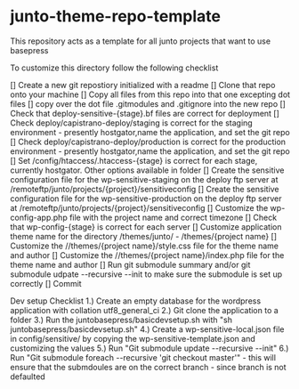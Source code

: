 junto-theme-repo-template
=========================

This repository acts as a template for all junto projects that want to use basepress

To customize this directory follow the following checklist

[] Create a new git repostiory initialized with a readme
[] Clone that repo onto your machine
[] Copy all files from this repo into that one excepting dot files
[] copy over the dot file .gitmodules and .gitignore into the new repo
[] Check that deploy-sensitive-{stage}.bf files are correct for deployment
[] Check deploy/capistrano-deploy/staging is correct for the staging environment - presently hostgator,name the application, and set the git repo
[] Check deploy/capistrano-deploy/production is correct for the production environment - presently hostgator,name the application, and set the git repo
[] Set /config/htaccess/.htaccess-{stage} is correct for each stage, currently hostgator. Other options available in folder
[] Create the sensitive configuration file for the wp-sensitive-staging on the deploy ftp server at /remoteftp/junto/projects/{project}/sensitiveconfig
[] Create the sensitive configuration file for the wp-sensitive-production on the deploy ftp server at /remoteftp/junto/projects/{project}/sensitiveconfig
[] Customize the wp-config-app.php file with the project name and correct timezone
[] Check that wp-config-{stage} is correct for each server
[] Customize application theme name for the directory /themes/junto/ - /themes/{project name}
[] Customize the //themes/{project name}/style.css file for the theme name and author
[] Customize the //themes/{project name}/index.php file for the theme name and author
[] Run git submodule summary and/or git submodule udpate --recursive --init to make sure the submodule is set up correctly
[] Commit

Dev setup Checklist
1.) Create an empty database for the wordpress application with collation utf8_general_ci
2.) Git clone the application to a folder
3.) Run the juntobasepress/basicdevsetup.sh with "sh juntobasepress/basicdevsetup.sh"
4.) Create a wp-sensitive-local.json file in config/sensitive/ by copying the wp-sensitive-template.json and customizing the values
5.) Run "Git submodule update --recursive --init"
6.) Run "Git submodule foreach --recursive 'git checkout master'" - this will ensure that the submdoules are on the correct branch - since branch is not defaulted

